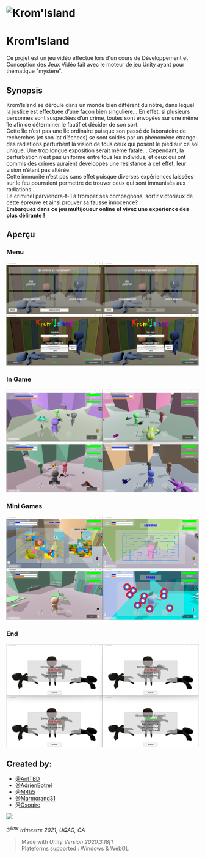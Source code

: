 # ![Krom'Island](Docs/Images/Background%20bis.png)

# Krom'Island
Ce projet est un jeu vidéo effectué lors d'un cours de Développement et Conception des Jeux Vidéo fait avec le moteur de jeu Unity ayant pour thématique "mystère".

## Synopsis
Krom’Island se déroule dans un monde bien différent du nôtre, dans lequel la justice
est effectuée d’une façon bien singulière… En effet, si plusieurs personnes sont suspectées
d’un crime, toutes sont envoyées sur une même île afin de déterminer le fautif et décider de
son sort.\
Cette île n’est pas une île ordinaire puisque son passé de laboratoire de recherches
(et son lot d’échecs) se sont soldés par un phénomène étrange: des radiations perturbent la
vision de tous ceux qui posent le pied sur ce sol unique. Une trop longue exposition serait
même fatale... Cependant, la perturbation n’est pas uniforme entre tous les individus, et
ceux qui ont commis des crimes auraient développés une résistance à cet effet, leur vision
n’étant pas altérée.\
Cette immunité n’est pas sans effet puisque diverses expériences laissées sur le feu
pourraient permettre de trouver ceux qui sont immunisés aux radiations… \
Le criminel parviendra-t-il à tromper ses compagnons, sortir victorieux de cette
épreuve et ainsi prouver sa fausse innocence?\
**Embarquez dans ce jeu multijoueur online et vivez une expérience des plus délirante !**

## Aperçu
### Menu
![Background](Docs/Images/Krom'Island%20Menu.png)
### In Game
![Background](Docs/Images/Krom'Island%20In%20Game.png)
### Mini Games
![Background](Docs/Images/Krom'Island%20MiniGames.png)
### End
![Background](Docs/Images/Krom'Island%20End.png)


## Created by:
* [@AntTBD](https://github.com/AntTBD)
* [@AdrienBotrel](https://github.com/AdrienBotrel)
* [@M4ti5](https://github.com/M4ti5)
* [@Marmorand31](https://github.com/Marmorand31)
* [@Osogire](https://github.com/Osogire)

<a href = "../../graphs/contributors">
  <img src = "https://contrib.rocks/image?repo=M4ti5/UQAC_Game"/>
</a>

*3<sup>ème</sup> trimestre 2021, UQAC, CA*

> Made with *Unity Version 2020.3.18f1* \
> Plateforms supported : Windows & WebGL
